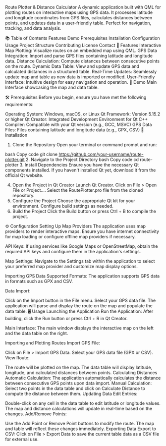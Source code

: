Route Plotter & Distance Calculator
A dynamic application built with QML for plotting routes on interactive maps using GPS data. It processes latitude and longitude coordinates from GPS files, calculates distances between points, and updates data in a user-friendly table. Perfect for navigation, tracking, and data analysis.

📚 Table of Contents
Features
Demo
Prerequisites
Installation
Configuration
Usage
Project Structure
Contributing
License
Contact
🚀 Features
Interactive Map Plotting: Visualize routes on an embedded map using QML.
GPS Data Integration: Import and parse GPS files containing latitude and longitude data.
Distance Calculation: Compute distances between consecutive points on the route.
Dynamic Data Table: View and update GPS data and calculated distances in a structured table.
Real-Time Updates: Seamlessly update map and table as new data is imported or modified.
User-Friendly Interface: Intuitive design for easy navigation and operation.
🎥 Demo
Main Interface showcasing the map and data table.

🛠 Prerequisites
Before you begin, ensure you have met the following requirements:

Operating System: Windows, macOS, or Linux
Qt Framework: Version 5.15.2 or higher
Qt Creator: Integrated Development Environment for Qt
C++ Compiler: Compatible with your Qt version (e.g., GCC, MSVC)
GPS Data Files: Files containing latitude and longitude data (e.g., GPX, CSV)
📝 Installation
1. Clone the Repository
Open your terminal or command prompt and run:

bash
Copy code
git clone https://github.com/your-username/route-plotter.git
2. Navigate to the Project Directory
bash
Copy code
cd route-plotter
3. Install Dependencies
Ensure you have the necessary Qt components installed. If you haven't installed Qt yet, download it from the official Qt website.

4. Open the Project in Qt Creator
Launch Qt Creator.
Click on File > Open File or Project....
Select the RoutePlotter.pro file from the cloned repository.
5. Configure the Project
Choose the appropriate Qt kit for your environment.
Configure build settings as needed.
6. Build the Project
Click the Build button or press Ctrl + B to compile the project.

⚙️ Configuration
Setting Up Map Providers
The application uses map providers to render interactive maps. Ensure you have internet connectivity for map loading or configure offline map providers if necessary.

API Keys: If using services like Google Maps or OpenStreetMap, obtain the required API keys and configure them in the application's settings.

Map Settings: Navigate to the Settings tab within the application to select your preferred map provider and customize map display options.

Importing GPS Data
Supported Formats: The application supports GPS data in formats such as GPX and CSV.

Data Import:

Click on the Import button in the File menu.
Select your GPS data file.
The application will parse and display the route on the map and populate the data table.
🖥 Usage
Launching the Application
Run the Application: After building, click the Run button or press Ctrl + R in Qt Creator.

Main Interface: The main window displays the interactive map on the left and the data table on the right.

Importing and Plotting Routes
Import GPS File:

Click on File > Import GPS Data.
Select your GPS data file (GPX or CSV).
View Route:

The route will be plotted on the map.
The data table will display latitude, longitude, and calculated distances between points.
Calculating Distances
Automatic Calculation: The application automatically calculates the distance between consecutive GPS points upon data import.
Manual Calculation: Select two points in the data table and click on Calculate Distance to compute the distance between them.
Updating Data
Edit Entries:

Double-click on any cell in the data table to edit latitude or longitude values.
The map and distance calculations will update in real-time based on the changes.
Add/Remove Points:

Use the Add Point or Remove Point buttons to modify the route.
The map and table will reflect these changes immediately.
Exporting Data
Export to CSV: Click on File > Export Data to save the current table data as a CSV file for external use.
